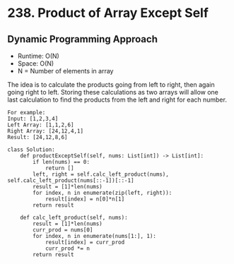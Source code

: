# 238. Product of Array Except Self

## Dynamic Programming Approach
- Runtime: O(N)
- Space: O(N)
- N = Number of elements in array

The idea is to calculate the products going from left to right, then again going right to left.
Storing these calculations as two arrays will allow one last calculation to find the products from the left and right for each number.

```
For example:
Input: [1,2,3,4]
Left Array: [1,1,2,6]
Right Array: [24,12,4,1]
Result: [24,12,8,6]
```

```
class Solution:
    def productExceptSelf(self, nums: List[int]) -> List[int]:
        if len(nums) == 0:
            return []
        left, right = self.calc_left_product(nums), self.calc_left_product(nums[::-1])[::-1]
        result = [1]*len(nums)
        for index, n in enumerate(zip(left, right)):
            result[index] = n[0]*n[1]
        return result
        
    def calc_left_product(self, nums):
        result = [1]*len(nums)
        curr_prod = nums[0]
        for index, n in enumerate(nums[1:], 1):
            result[index] = curr_prod
            curr_prod *= n
        return result
```
